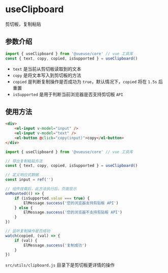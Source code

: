 # useClipboard
剪切板，复制粘贴

## 参数介绍
``` js
import { useClipboard } from '@vueuse/core' // vue 工具库
const { text, copy, copied, isSupported } = useClipboard()
```

- `text` 是当前从剪切板读取到的文本
- `copy` 是将文本写入到剪切板的方法
- `copied` 是判断复制操作是否成功为 `true`，默认情况下，`copied` 将在 `1.5s` 后重置
- `isSupported` 是用于判断当前浏览器是否支持剪切板 `API`

## 使用方法
``` html
<div>
    <el-input v-model="input" />
    <el-input v-model="text" />
    <el-button @click="copy(input)">copy</el-button>
</div>
```

``` js
import { useClipboard } from '@vueuse/core' // vue 工具库

// 导出复制粘贴方法
const { text, copy, copied, isSupported } = useClipboard()

// 定义响应式数据
const input = ref('')

// 组件挂载后，此方法执行后，页面显示
onMounted(() => {
	if (isSupported.value === true) {
		ElMessage.success('您的浏览器支持剪贴板 API')
	} else {
		ElMessage.success('您的浏览器不支持剪贴板 API')
	}
})

// 监听复制操作是否成功
watch(copied, (val) => {
	if (val) {
		ElMessage.success('复制成功')
	}
})
```

`src/utils/clipboard.js` 目录下是剪切板更详情的操作